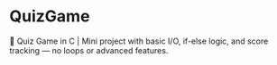 # QuizGame
🧠 Quiz Game in C | Mini project with basic I/O, if-else logic, and score tracking — no loops or advanced features.
